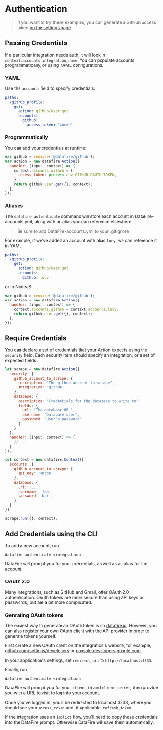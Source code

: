 # Authentication
> If you want to try these examples, you can generate a GitHub
> access token [on the settings page](https://github.com/settings/tokens)

## Passing Credentials

If a particular integration needs auth, it will look in `context.accounts.integration_name`.
You can populate accounts programmatically, or using YAML configurations.

### YAML
Use the `accounts` field to specify credentials:

```yml
paths:
  /github_profile:
    get:
      action: github/user.get
      accounts:
        github:
          access_token: "abcde"
```


### Programmatically

You can add your credentials at runtime:

```js
var github = require('@datafire/github');
var action = new datafire.Action({
  handler: (input, context) => {
    context.accounts.github = {
      access_token: process.env.GITHUB_OAUTH_TOKEN,
    }
    return github.user.get({}, context);
  },
});
```

### Aliases
The `datafire authenticate` command will store each account in
DataFire-accounts.yml, along with an alias you can reference elsewhere.

> Be sure to add DataFire-accounts.yml to your .gitignore

For example, if we've added an account with alias `lucy`, we can
reference it in YAML:

```yml
paths:
  /github_profile:
    get:
      action: github/user.get
      accounts:
        github: lucy
```

or in NodeJS:
```js
var github = require('@datafire/github');
var action = new datafire.Action({
  handler: (input, context) => {
    context.accounts.github = context.accounts.lucy;
    return github.user.get({}, context);
  },
});
```

## Require Credentials
You can declare a set of credentials that your Action expects using the
`security` field. Each security item should specify an integration, or
a set of expected fields.

```js
let scrape = new datafire.Action({
  security: {
    github_account_to_scrape: {
      description: "The github account to scrape",
      integration: 'github'
    },
    database: {
      description: "Credentials for the database to write to"
      fields: {
        url: "The database URL",
        username: "Database user",
        password: "User's password"
      }
    }
  },
  handler: (input, context) => {
    // ...
  }
});

let context = new datafire.Context({
  accounts: {
    github_account_to_scrape: {
      api_key: 'abcde'
    },
    database: {
      url: '...',
      username: 'foo',
      password: 'bar',
    }
  }
})

scrape.run({}, context);
```

## Add Credentials using the CLI

To add a new account, run
```
datafire authenticate <integration>
```
DataFire will prompt you for your credentials, as well as an alias for the account.

###  OAuth 2.0
Many integrations, such as GitHub and Gmail, offer OAuth 2.0
authentication. OAuth tokens are more secure than using
API keys or passwords, but are a bit more complicated.

### Genrating OAuth tokens

The easiest way to generate an OAuth token is on [datafire.io](https://datafire.io).
However, you can also register your own OAuth client with the API provider
in order to generate tokens yourself.

First create a new OAuth
client on the integration's website, for example,
[github.com/settings/developers](https://github.com/settings/developers)
or
[console.developers.google.com](https://console.developers.google.com).

In your application's settings, set `redirect_uri`
to `http://localhost:3333`.

Finally, run
```
datafire authenticate <integration>
```

DataFire will prompt you for your `client_id` and `client_secret`,
then provide you with a URL to visit to log into your account.

Once you've logged in, you'll be redirected to localhost:3333, where
you should see your `access_token` and, if applicable, `refresh_token`.

If the integration uses an `implict` flow, you'll need to copy these
credentials into the DataFire prompt. Otherwise DataFire will save them
automatically.


